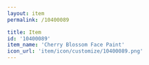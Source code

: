 ```yaml
---
layout: item
permalink: /10400089

title: Item
id: '10400089'
item_name: 'Cherry Blossom Face Paint'
icon_url: 'item/icon/customize/10400089.png'
---
```

